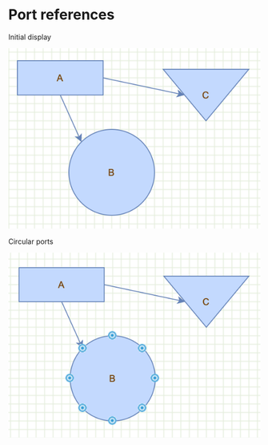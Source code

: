 # Port references

Initial display

![Initial display](../images/examples/port-refs/port-refs-1.png "Initial display")

Circular ports

![Circular ports](../images/examples/port-refs/port-refs-2.png "Circular ports")

